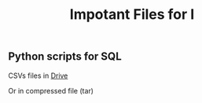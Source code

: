 <header>
<h1>Impotant Files for I</h1>
</header>

<section>
<h2>Python scripts for SQL</h2>
<p>CSVs files in <a target="_blank" href="https://drive.google.com/drive/folders/180RjowQOtPDZQQEYhhTX8GEowgsBNtU6?usp=share_link">Drive</a></p>
<p>Or in compressed file (tar)</p>
</section>

